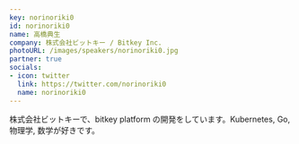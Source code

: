 ```yaml
---
key: norinoriki0
id: norinoriki0
name: 高橋典生
company: 株式会社ビットキー / Bitkey Inc.
photoURL: /images/speakers/norinoriki0.jpg
partner: true
socials:
- icon: twitter
  link: https://twitter.com/norinoriki0
  name: norinoriki0
---
```

株式会社ビットキーで、bitkey platform の開発をしています。Kubernetes, Go, 物理学, 数学が好きです。